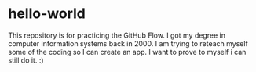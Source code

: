 # hello-world
This repository is for practicing the GitHub Flow.
I got my degree in computer information systems back in 2000. I am trying to reteach myself some of the coding so I can create an app. I want to prove to myself i can still do it. :)
